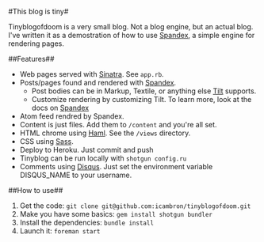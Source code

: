 #This blog is tiny#

Tinyblogofdoom is a very small blog. Not a blog engine, but an actual blog. I've written it as a demostration of how to use [Spandex](http://github.com/icambron/spandex), a simple engine for rendering pages.

##Features##

 - Web pages served with [Sinatra](http://www.sinatrarb.com/). See `app.rb`.
 - Posts/pages found and rendered with [Spandex](http://github.com/icambron/spandex).
   - Post bodies can be in Markup, Textile, or anything else [Tilt](http://github.com/rtomayko/tilt) supports.
   - Customize rendering by customizing Tilt. To learn more, look at the docs on [Spandex](http://github.com/icambron/spandex)
 - Atom feed rendred by Spandex.
 - Content is just files. Add them to `/content` and you're all set.
 - HTML chrome using [Haml](http://haml-lang.com/). See the `/views` directory.
 - CSS using [Sass](http://sass-lang.com/).
 - Deploy to Heroku. Just commit and push
 - Tinyblog can be run locally with `shotgun config.ru`
 - Comments using [Disqus](http://disqus.com/). Just set the environment variable DISQUS_NAME to your username.

##How to use##

 1. Get the code: `git clone git@github.com:icambron/tinyblogofdoom.git`
 2. Make you have some basics: `gem install shotgun bundler`
 3. Install the dependencies: `bundle install`
 4. Launch it: `foreman start`
